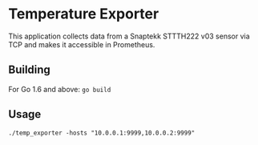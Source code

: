 # Temperature Exporter

This application collects data from a Snaptekk STTTH222 v03 sensor via TCP and makes it accessible in Prometheus.

## Building

For Go 1.6 and above: `go build`

## Usage

	./temp_exporter -hosts "10.0.0.1:9999,10.0.0.2:9999"

